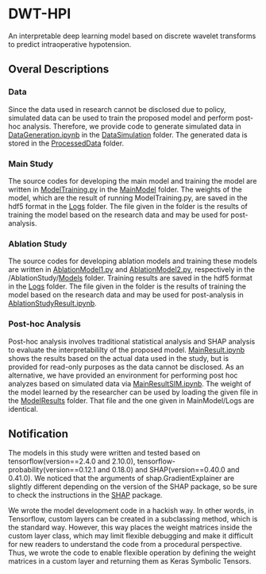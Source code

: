 # DWT-HPI
An interpretable deep learning model based on discrete wavelet transforms to predict intraoperative hypotension.

## Overal Descriptions
### Data
Since the data used in research cannot be disclosed due to policy, simulated data can be used to train the proposed model and perform post-hoc analysis. 
Therefore, we provide code to generate simulated data in [DataGeneration.ipynb](https://github.com/JunetaeKim/DWT-HPI/blob/main/DataSimulation/DataGeneration.ipynb) in the [DataSimulation](https://github.com/JunetaeKim/DWT-HPI/tree/main/DataSimulation) folder.
The generated data is stored in the [ProcessedData](https://github.com/JunetaeKim/DWT-HPI/tree/main/ProcessedData) folder.


### Main Study
The source codes for developing the main model and training the model are written in [ModelTraining.py](https://github.com/JunetaeKim/DWT-HPI/blob/main/MainModel/ModelTraining.py) in the [MainModel](https://github.com/JunetaeKim/DWT-HPI/tree/main/MainModel) folder.
The weights of the model, which are the result of running ModelTraining.py, are saved in the hdf5 format in the [Logs](https://github.com/JunetaeKim/DWT-HPI/tree/main/MainModel/Logs) folder.
The file given in the folder is the results of training the model based on the research data and may be used for post-analysis. 

### Ablation Study 
The source codes for developing ablation models and training these models are written in [AblationModel1.py](https://github.com/JunetaeKim/DWT-HPI/blob/main/AblationStudy/Models/AblationModel1.py) and [AblationModel2.py](https://github.com/JunetaeKim/DWT-HPI/blob/main/AblationStudy/Models/AblationModel2.py), respectively in the /AblationStudy/[Models](https://github.com/JunetaeKim/DWT-HPI/tree/main/AblationStudy/Models) folder.
Training results are saved in the hdf5 format in the [Logs](https://github.com/JunetaeKim/DWT-HPI/tree/main/AblationStudy/Logs) folder.
The file given in the folder is the results of training the model based on the research data and may be used for post-analysis in [AblationStudyResult.ipynb](https://github.com/JunetaeKim/DWT-HPI/blob/main/AblationStudy/AblationStudyResult.ipynb).

### Post-hoc Analysis
Post-hoc analysis involves traditional statistical analysis and SHAP analysis to evaluate the interpretabililty of the proposed model.
[MainResult.ipynb](https://github.com/JunetaeKim/DWT-HPI/blob/main/MainResult.ipynb) shows the results based on the actual data used in the study, but is provided for read-only purposes as the data cannot be disclosed.
As an alternative, we have provided an environment for performing post hoc analyzes based on simulated data via [MainResultSIM.ipynb](https://github.com/JunetaeKim/DWT-HPI/blob/main/MainResultSIM.ipynb).
The weight of the model learned by the researcher can be used by loading the given file in the [ModelResults](https://github.com/JunetaeKim/DWT-HPI/tree/main/ModelResults) folder.
That file and the one given in MainModel/Logs are identical.

## Notification
The models in this study were written and tested based on tensorflow(version==2.4.0 and 2.10.0), tensorflow-probability(version==0.12.1 and 0.18.0) and SHAP(version==0.40.0 and 0.41.0).
We noticed that the arguments of shap.GradientExplainer are slightly different depending on the version of the SHAP package, so be sure to check the instructions in the [SHAP](https://shap.readthedocs.io/en/latest/) package.

We wrote the model development code in a hackish way. In other words, in Tensorflow, custom layers can be created in a subclassing method, which is the standard way. However, this way places the weight matrices inside the custom layer class, which may limit flexible debugging and make it difficult for new readers to understand the code from a procedural perspective. Thus, we wrote the code to enable flexible operation by defining the weight matrices in a custom layer and returning them as Keras Symbolic Tensors.







